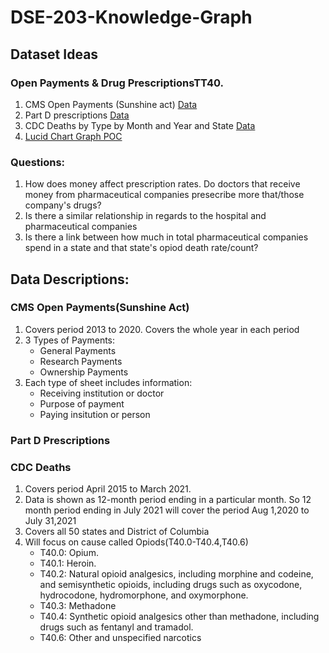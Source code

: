 # DSE-203-Knowledge-Graph

## Dataset Ideas
### Open Payments & Drug PrescriptionsTT40.
1. CMS Open Payments (Sunshine act) [Data](https://openpaymentsdata.cms.gov/datasets?sort=modified)
2. Part D prescriptions [Data](https://data.cms.gov/provider-summary-by-type-of-service/medicare-part-d-prescribers/medicare-part-d-prescribers-by-provider-and-drug/data/2019)
3. CDC Deaths by Type by Month and Year and State [Data](https://data.cdc.gov/NCHS/VSRR-Provisional-Drug-Overdose-Death-Counts/xkb8-kh2a/)
4. [Lucid Chart Graph POC](https://lucid.app/lucidchart/e4d591c7-a579-4043-903f-c08cebcb67b1/edit?viewport_loc=-11%2C-11%2C1571%2C876%2C0_0&invitationId=inv_f837e136-888d-478a-a245-304858e2eff7)

### Questions:
1. How does money affect prescription rates. Do doctors that receive money from pharmaceutical companies presecribe more that/those company's drugs?
2. Is there a similar relationship in regards to the hospital and pharmaceutical companies
3. Is there a link between how much in total pharmaceutical companies spend in a state and that state's opiod death rate/count?

## Data Descriptions:

### CMS Open Payments(Sunshine Act)
1. Covers period 2013 to 2020. Covers the whole year in each period
2. 3 Types of Payments:
   - General Payments
   - Research Payments
   - Ownership Payments
3. Each type of sheet includes information:
   - Receiving institution or doctor
   - Purpose of payment
   - Paying insitution or person
### Part D Prescriptions


### CDC Deaths
1. Covers period April 2015 to March 2021.
2. Data is shown as 12-month period ending in a particular month. So 12 month period ending in July 2021 will cover the period Aug 1,2020 to July 31,2021
3. Covers all 50 states and District of Columbia
4. Will focus on cause called Opiods(T40.0-T40.4,T40.6)
   - T40.0: Opium.
   - T40.1: Heroin.
   - T40.2: Natural opioid analgesics, including morphine and codeine, and semisynthetic opioids, including drugs such as oxycodone, hydrocodone, hydromorphone, and oxymorphone.
   - T40.3: Methadone
   - T40.4: Synthetic opioid analgesics other than methadone, including drugs such as fentanyl and tramadol.
   - T40.6: Other and unspecified narcotics
